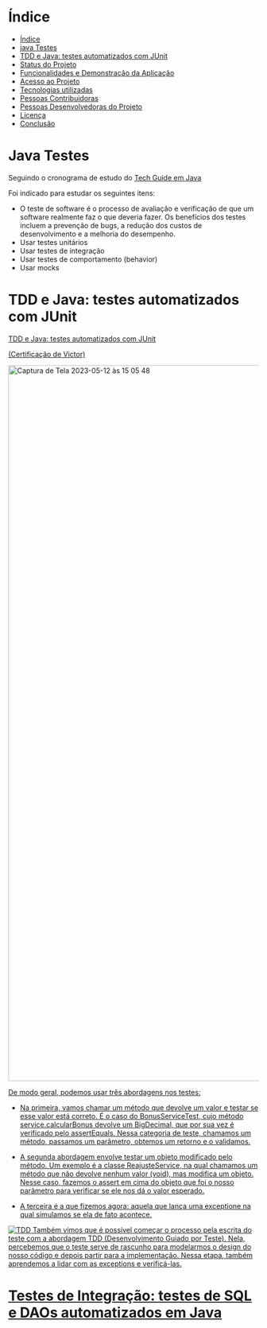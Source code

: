 # Índice 

* [Índice](#índice)
* [java Testes](#java-testes)
* [TDD e Java: testes automatizados com JUnit](#TDD-e-Java-testes-automatizados-com-JUnit)
* [Status do Projeto](#status-do-Projeto)
* [Funcionalidades e Demonstração da Aplicação](#funcionalidades-e-demonstração-da-aplicação)
* [Acesso ao Projeto](#acesso-ao-projeto)
* [Tecnologias utilizadas](#tecnologias-utilizadas)
* [Pessoas Contribuidoras](#pessoas-contribuidoras)
* [Pessoas Desenvolvedoras do Projeto](#pessoas-desenvolvedoras)
* [Licença](#licença)
* [Conclusão](#conclusão)

# Java Testes
  
  Seguindo o cronograma de estudo do <a href="https://techguide.sh/pt-BR/path/java/">Tech Guide em Java<a>

Foi indicado para estudar os seguintes itens: 
  
  - O teste de software é o processo de avaliação e verificação de que um software realmente faz o que deveria fazer. Os benefícios dos testes incluem a prevenção de bugs, a redução dos custos de desenvolvimento e a melhoria do desempenho.
 - Usar testes unitários
 - Usar testes de integração
 - Usar testes de comportamento (behavior)
 - Usar mocks
  
  
  
# TDD e Java: testes automatizados com JUnit
  
  <a href="https://cursos.alura.com.br/course/tdd-java-testes-automatizados-junit">TDD e Java: testes automatizados com JUnit<a>
  
 <a href="https://cursos.alura.com.br/certificate/525520cc-7b49-458c-919c-c0ac895b03ed">(Certificação de Victor)
   

<img width="1440" alt="Captura de Tela 2023-05-12 às 15 05 48" src="https://github.com/ceerqueira/test/assets/50030996/fbb1da57-d59a-485a-be09-6e2322d1de01">


   De modo geral, podemos usar três abordagens nos testes:
   
   - Na primeira, vamos chamar um método que devolve um valor e testar se esse valor está correto. É o caso do BonusServiceTest, cujo método service.calcularBonus devolve um BigDecimal, que por sua vez é verificado pelo assertEquals. Nessa categoria de teste, chamamos um método, passamos um parâmetro, obtemos um retorno e o validamos.
   
   - A segunda abordagem envolve testar um objeto modificado pelo método. Um exemplo é a classe ReajusteService, na qual chamamos um método que não devolve nenhum valor (void), mas modifica um objeto. Nesse caso, fazemos o assert em cima do objeto que foi o nosso parâmetro para verificar se ele nos dá o valor esperado.
   - A terceira é a que fizemos agora: aquela que lança uma exceptione na qual simulamos se ela de fato acontece.

   

   ![TDD](https://github.com/ceerqueira/test/assets/50030996/d0a2ab8a-597c-4b04-8e51-46680f200cd3)
Também vimos que é possível começar o processo pela escrita do teste com a abordagem TDD (Desenvolvimento Guiado por Teste). Nela, percebemos que o teste serve de rascunho para modelarmos o design do nosso código e depois partir para a implementação. Nessa etapa, também aprendemos a lidar com as exceptions e verificá-las.
   
   
# Testes de Integração: testes de SQL e DAOs automatizados em Java

